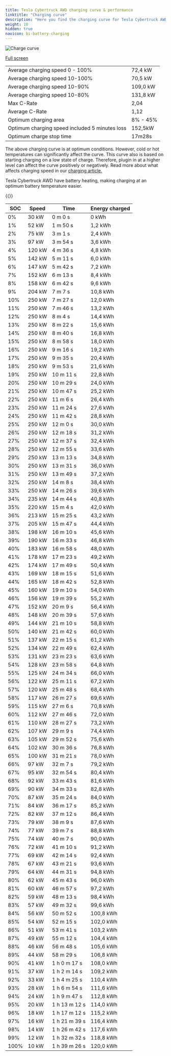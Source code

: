 ```yaml
---
title: Tesla Cybertruck AWD charging curve & performance
linktitle: "Charging curve"
description: "Here you find the charging curve for Tesla Cybertruck AWD. "
weight: 10
hidden: true
navicon: bi-battery-charging
---
```

<!-- markdownlint-disable MD033 -->
<img src="../chargingcurve.svg" alt="Charge curve" class="img-fluid">

[Full screen](../chargingcurve.svg)


<table class="table table-striped">
<tbody>
<tr>
<td>Average charging speed 0 - 100% </td><td>72,4 kW</td>
</tr>
<tr>
<td>Average charging speed 10-100%</td><td>70,5 kW</td>
</tr>
<tr>
<td>Average charging speed 10-90%</td><td>109,0 kW</td>
</tr>
<tr>
<td>Average charging speed 10-80%</td><td>131,8 kW</td>
</tr>
<tr>
<td>Max C-Rate</td><td>2,04</td>
</tr>
<tr>
<td>Average C-Rate</td><td>1,12</td>
</tr>
<tr>
<td>Optimum charging area</td><td>8% - 45%</td>
</tr>
<tr>
<td>Optimum charging speed included 5 minutes loss</td><td>152,5kW</td>
</tr>
<tr>
<td>Optimum charge stop time</td><td>17m28s</td>
</tr>
</tbody>
</table>


The above charging curve is at optimum conditions. However, cold or hot temperatures can significantly affect the curve. This curve also is based on starting charging on a low state of charge. Therefore, plugin in at a higher level can affect the curve positively or negatively. Read more about what affects charging speed in our [charging article.](../../../../../technology/battery/charging/) 


Tesla Cybertruck AWD have battery heating, making charging at an optimum battery temperature easier. 


{{<evkxdisplayaddarticle />}}
<table class="table table-striped">
<thead>
<tr><th>SOC</th><th>Speed</th><th>Time</th><th>Energy charged</th></tr>
</thead>
<tbody>
<tr>
<td>0%</td><td>30 kW</td><td> 0 m 0 s </td><td>0 kWh </td>
</tr>
<tr>
<td>1%</td><td>52 kW</td><td> 1 m 50 s </td><td>1,2 kWh </td>
</tr>
<tr>
<td>2%</td><td>75 kW</td><td> 3 m 1 s </td><td>2,4 kWh </td>
</tr>
<tr>
<td>3%</td><td>97 kW</td><td> 3 m 54 s </td><td>3,6 kWh </td>
</tr>
<tr>
<td>4%</td><td>120 kW</td><td> 4 m 36 s </td><td>4,8 kWh </td>
</tr>
<tr>
<td>5%</td><td>142 kW</td><td> 5 m 11 s </td><td>6,0 kWh </td>
</tr>
<tr>
<td>6%</td><td>147 kW</td><td> 5 m 42 s </td><td>7,2 kWh </td>
</tr>
<tr>
<td>7%</td><td>152 kW</td><td> 6 m 13 s </td><td>8,4 kWh </td>
</tr>
<tr>
<td>8%</td><td>158 kW</td><td> 6 m 42 s </td><td>9,6 kWh </td>
</tr>
<tr>
<td>9%</td><td>204 kW</td><td> 7 m 7 s </td><td>10,8 kWh </td>
</tr>
<tr>
<td>10%</td><td>250 kW</td><td> 7 m 27 s </td><td>12,0 kWh </td>
</tr>
<tr>
<td>11%</td><td>250 kW</td><td> 7 m 46 s </td><td>13,2 kWh </td>
</tr>
<tr>
<td>12%</td><td>250 kW</td><td> 8 m 4 s </td><td>14,4 kWh </td>
</tr>
<tr>
<td>13%</td><td>250 kW</td><td> 8 m 22 s </td><td>15,6 kWh </td>
</tr>
<tr>
<td>14%</td><td>250 kW</td><td> 8 m 40 s </td><td>16,8 kWh </td>
</tr>
<tr>
<td>15%</td><td>250 kW</td><td> 8 m 58 s </td><td>18,0 kWh </td>
</tr>
<tr>
<td>16%</td><td>250 kW</td><td> 9 m 16 s </td><td>19,2 kWh </td>
</tr>
<tr>
<td>17%</td><td>250 kW</td><td> 9 m 35 s </td><td>20,4 kWh </td>
</tr>
<tr>
<td>18%</td><td>250 kW</td><td> 9 m 53 s </td><td>21,6 kWh </td>
</tr>
<tr>
<td>19%</td><td>250 kW</td><td> 10 m 11 s </td><td>22,8 kWh </td>
</tr>
<tr>
<td>20%</td><td>250 kW</td><td> 10 m 29 s </td><td>24,0 kWh </td>
</tr>
<tr>
<td>21%</td><td>250 kW</td><td> 10 m 47 s </td><td>25,2 kWh </td>
</tr>
<tr>
<td>22%</td><td>250 kW</td><td> 11 m 6 s </td><td>26,4 kWh </td>
</tr>
<tr>
<td>23%</td><td>250 kW</td><td> 11 m 24 s </td><td>27,6 kWh </td>
</tr>
<tr>
<td>24%</td><td>250 kW</td><td> 11 m 42 s </td><td>28,8 kWh </td>
</tr>
<tr>
<td>25%</td><td>250 kW</td><td> 12 m 0 s </td><td>30,0 kWh </td>
</tr>
<tr>
<td>26%</td><td>250 kW</td><td> 12 m 18 s </td><td>31,2 kWh </td>
</tr>
<tr>
<td>27%</td><td>250 kW</td><td> 12 m 37 s </td><td>32,4 kWh </td>
</tr>
<tr>
<td>28%</td><td>250 kW</td><td> 12 m 55 s </td><td>33,6 kWh </td>
</tr>
<tr>
<td>29%</td><td>250 kW</td><td> 13 m 13 s </td><td>34,8 kWh </td>
</tr>
<tr>
<td>30%</td><td>250 kW</td><td> 13 m 31 s </td><td>36,0 kWh </td>
</tr>
<tr>
<td>31%</td><td>250 kW</td><td> 13 m 49 s </td><td>37,2 kWh </td>
</tr>
<tr>
<td>32%</td><td>250 kW</td><td> 14 m 8 s </td><td>38,4 kWh </td>
</tr>
<tr>
<td>33%</td><td>250 kW</td><td> 14 m 26 s </td><td>39,6 kWh </td>
</tr>
<tr>
<td>34%</td><td>235 kW</td><td> 14 m 44 s </td><td>40,8 kWh </td>
</tr>
<tr>
<td>35%</td><td>220 kW</td><td> 15 m 4 s </td><td>42,0 kWh </td>
</tr>
<tr>
<td>36%</td><td>213 kW</td><td> 15 m 25 s </td><td>43,2 kWh </td>
</tr>
<tr>
<td>37%</td><td>205 kW</td><td> 15 m 47 s </td><td>44,4 kWh </td>
</tr>
<tr>
<td>38%</td><td>198 kW</td><td> 16 m 10 s </td><td>45,6 kWh </td>
</tr>
<tr>
<td>39%</td><td>190 kW</td><td> 16 m 33 s </td><td>46,8 kWh </td>
</tr>
<tr>
<td>40%</td><td>183 kW</td><td> 16 m 58 s </td><td>48,0 kWh </td>
</tr>
<tr>
<td>41%</td><td>178 kW</td><td> 17 m 23 s </td><td>49,2 kWh </td>
</tr>
<tr>
<td>42%</td><td>174 kW</td><td> 17 m 49 s </td><td>50,4 kWh </td>
</tr>
<tr>
<td>43%</td><td>169 kW</td><td> 18 m 15 s </td><td>51,6 kWh </td>
</tr>
<tr>
<td>44%</td><td>165 kW</td><td> 18 m 42 s </td><td>52,8 kWh </td>
</tr>
<tr>
<td>45%</td><td>160 kW</td><td> 19 m 10 s </td><td>54,0 kWh </td>
</tr>
<tr>
<td>46%</td><td>156 kW</td><td> 19 m 39 s </td><td>55,2 kWh </td>
</tr>
<tr>
<td>47%</td><td>152 kW</td><td> 20 m 9 s </td><td>56,4 kWh </td>
</tr>
<tr>
<td>48%</td><td>148 kW</td><td> 20 m 39 s </td><td>57,6 kWh </td>
</tr>
<tr>
<td>49%</td><td>144 kW</td><td> 21 m 10 s </td><td>58,8 kWh </td>
</tr>
<tr>
<td>50%</td><td>140 kW</td><td> 21 m 42 s </td><td>60,0 kWh </td>
</tr>
<tr>
<td>51%</td><td>137 kW</td><td> 22 m 15 s </td><td>61,2 kWh </td>
</tr>
<tr>
<td>52%</td><td>134 kW</td><td> 22 m 49 s </td><td>62,4 kWh </td>
</tr>
<tr>
<td>53%</td><td>131 kW</td><td> 23 m 23 s </td><td>63,6 kWh </td>
</tr>
<tr>
<td>54%</td><td>128 kW</td><td> 23 m 58 s </td><td>64,8 kWh </td>
</tr>
<tr>
<td>55%</td><td>125 kW</td><td> 24 m 34 s </td><td>66,0 kWh </td>
</tr>
<tr>
<td>56%</td><td>122 kW</td><td> 25 m 11 s </td><td>67,2 kWh </td>
</tr>
<tr>
<td>57%</td><td>120 kW</td><td> 25 m 48 s </td><td>68,4 kWh </td>
</tr>
<tr>
<td>58%</td><td>117 kW</td><td> 26 m 27 s </td><td>69,6 kWh </td>
</tr>
<tr>
<td>59%</td><td>115 kW</td><td> 27 m 6 s </td><td>70,8 kWh </td>
</tr>
<tr>
<td>60%</td><td>112 kW</td><td> 27 m 46 s </td><td>72,0 kWh </td>
</tr>
<tr>
<td>61%</td><td>110 kW</td><td> 28 m 27 s </td><td>73,2 kWh </td>
</tr>
<tr>
<td>62%</td><td>107 kW</td><td> 29 m 9 s </td><td>74,4 kWh </td>
</tr>
<tr>
<td>63%</td><td>105 kW</td><td> 29 m 52 s </td><td>75,6 kWh </td>
</tr>
<tr>
<td>64%</td><td>102 kW</td><td> 30 m 36 s </td><td>76,8 kWh </td>
</tr>
<tr>
<td>65%</td><td>100 kW</td><td> 31 m 21 s </td><td>78,0 kWh </td>
</tr>
<tr>
<td>66%</td><td>97 kW</td><td> 32 m 7 s </td><td>79,2 kWh </td>
</tr>
<tr>
<td>67%</td><td>95 kW</td><td> 32 m 54 s </td><td>80,4 kWh </td>
</tr>
<tr>
<td>68%</td><td>92 kW</td><td> 33 m 43 s </td><td>81,6 kWh </td>
</tr>
<tr>
<td>69%</td><td>90 kW</td><td> 34 m 33 s </td><td>82,8 kWh </td>
</tr>
<tr>
<td>70%</td><td>87 kW</td><td> 35 m 24 s </td><td>84,0 kWh </td>
</tr>
<tr>
<td>71%</td><td>84 kW</td><td> 36 m 17 s </td><td>85,2 kWh </td>
</tr>
<tr>
<td>72%</td><td>82 kW</td><td> 37 m 12 s </td><td>86,4 kWh </td>
</tr>
<tr>
<td>73%</td><td>79 kW</td><td> 38 m 9 s </td><td>87,6 kWh </td>
</tr>
<tr>
<td>74%</td><td>77 kW</td><td> 39 m 7 s </td><td>88,8 kWh </td>
</tr>
<tr>
<td>75%</td><td>74 kW</td><td> 40 m 7 s </td><td>90,0 kWh </td>
</tr>
<tr>
<td>76%</td><td>72 kW</td><td> 41 m 10 s </td><td>91,2 kWh </td>
</tr>
<tr>
<td>77%</td><td>69 kW</td><td> 42 m 14 s </td><td>92,4 kWh </td>
</tr>
<tr>
<td>78%</td><td>67 kW</td><td> 43 m 21 s </td><td>93,6 kWh </td>
</tr>
<tr>
<td>79%</td><td>64 kW</td><td> 44 m 31 s </td><td>94,8 kWh </td>
</tr>
<tr>
<td>80%</td><td>62 kW</td><td> 45 m 43 s </td><td>96,0 kWh </td>
</tr>
<tr>
<td>81%</td><td>60 kW</td><td> 46 m 57 s </td><td>97,2 kWh </td>
</tr>
<tr>
<td>82%</td><td>59 kW</td><td> 48 m 13 s </td><td>98,4 kWh </td>
</tr>
<tr>
<td>83%</td><td>57 kW</td><td> 49 m 32 s </td><td>99,6 kWh </td>
</tr>
<tr>
<td>84%</td><td>56 kW</td><td> 50 m 52 s </td><td>100,8 kWh </td>
</tr>
<tr>
<td>85%</td><td>54 kW</td><td> 52 m 15 s </td><td>102,0 kWh </td>
</tr>
<tr>
<td>86%</td><td>51 kW</td><td> 53 m 41 s </td><td>103,2 kWh </td>
</tr>
<tr>
<td>87%</td><td>49 kW</td><td> 55 m 12 s </td><td>104,4 kWh </td>
</tr>
<tr>
<td>88%</td><td>46 kW</td><td> 56 m 48 s </td><td>105,6 kWh </td>
</tr>
<tr>
<td>89%</td><td>44 kW</td><td> 58 m 29 s </td><td>106,8 kWh </td>
</tr>
<tr>
<td>90%</td><td>41 kW</td><td>1 h 0 m 17 s </td><td>108,0 kWh </td>
</tr>
<tr>
<td>91%</td><td>37 kW</td><td>1 h 2 m 14 s </td><td>109,2 kWh </td>
</tr>
<tr>
<td>92%</td><td>33 kW</td><td>1 h 4 m 25 s </td><td>110,4 kWh </td>
</tr>
<tr>
<td>93%</td><td>28 kW</td><td>1 h 6 m 54 s </td><td>111,6 kWh </td>
</tr>
<tr>
<td>94%</td><td>24 kW</td><td>1 h 9 m 47 s </td><td>112,8 kWh </td>
</tr>
<tr>
<td>95%</td><td>20 kW</td><td>1 h 13 m 12 s </td><td>114,0 kWh </td>
</tr>
<tr>
<td>96%</td><td>18 kW</td><td>1 h 17 m 12 s </td><td>115,2 kWh </td>
</tr>
<tr>
<td>97%</td><td>16 kW</td><td>1 h 21 m 39 s </td><td>116,4 kWh </td>
</tr>
<tr>
<td>98%</td><td>14 kW</td><td>1 h 26 m 42 s </td><td>117,6 kWh </td>
</tr>
<tr>
<td>99%</td><td>12 kW</td><td>1 h 32 m 32 s </td><td>118,8 kWh </td>
</tr>
<tr>
<td>100%</td><td>10 kW</td><td>1 h 39 m 26 s </td><td>120,0 kWh </td>
</tr>
</tbody>
</table>

